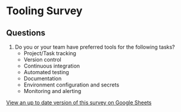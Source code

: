 # Tooling Survey

## Questions 

1. Do you or your team have preferred tools for the following tasks?
    * Project/Task tracking
    * Version control
    * Continuous integration
    * Automated testing
    * Documentation
    * Environment configuration and secrets
    * Monitoring and alerting

[View an up to date version of this survey on Google Sheets](https://docs.google.com/spreadsheets/d/1PK7PY9JJKgAEAyE1UmTiBADxf7iQYt7IdrqHpmSSpNk/edit?resourcekey#gid=1978168714)